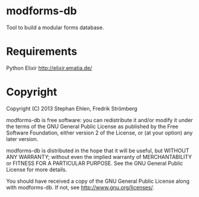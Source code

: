modforms-db
===========

Tool to build a modular forms database.

Requirements
============

Python
Elixir http://elixir.ematia.de/ 

Copyright
===========
Copyright (C) 2013 Stephan Ehlen, Fredrik Strömberg

modforms-db is free software: you can redistribute it and/or modify
it under the terms of the GNU General Public License as published by
the Free Software Foundation, either version 2 of the License, or
(at your option) any later version.

modforms-db is distributed in the hope that it will be useful,
but WITHOUT ANY WARRANTY; without even the implied warranty of
MERCHANTABILITY or FITNESS FOR A PARTICULAR PURPOSE.  See the
GNU General Public License for more details.

You should have received a copy of the GNU General Public License
along with modforms-db.  If not, see <http://www.gnu.org/licenses/>.

